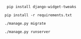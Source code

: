 
```
 pip install django-widget-tweaks
```
```
pip install -r requirements.txt
```
```
./manage.py migrate
```
```
./manage.py runserver
```

